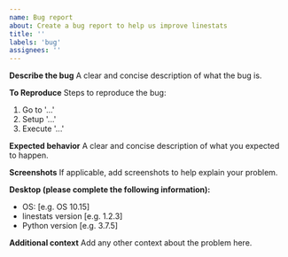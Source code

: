 ```yaml
---
name: Bug report
about: Create a bug report to help us improve linestats
title: ''
labels: 'bug'
assignees: ''
---
```


**Describe the bug**
A clear and concise description of what the bug is.

**To Reproduce**
Steps to reproduce the bug:
1. Go to '...'
2. Setup '...'
3. Execute '...'

**Expected behavior**
A clear and concise description of what you expected to happen.

**Screenshots**
If applicable, add screenshots to help explain your problem.

**Desktop (please complete the following information):**
 - OS: [e.g. OS 10.15]
 - linestats version [e.g. 1.2.3]
 - Python version [e.g. 3.7.5]

**Additional context**
Add any other context about the problem here.
